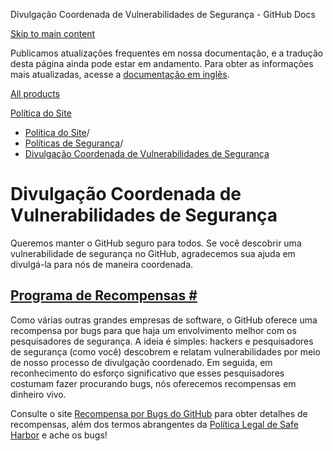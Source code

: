 Divulgação Coordenada de Vulnerabilidades de Segurança - GitHub Docs

[Skip to main content](#main-content)

Publicamos atualizações frequentes em nossa documentação, e a tradução desta página ainda pode estar em andamento. Para obter as informações mais atualizadas, acesse a [documentação em inglês](/en).

[All products](/pt)

[Política do Site](/pt/site-policy)

* [Política do Site](/pt/site-policy)/
* [Políticas de Segurança](/pt/site-policy/security-policies)/
* [Divulgação Coordenada de Vulnerabilidades de Segurança](/pt/site-policy/security-policies/coordinated-disclosure-of-security-vulnerabilities)

Divulgação Coordenada de Vulnerabilidades de Segurança
==========

Queremos manter o GitHub seguro para todos. Se você descobrir uma vulnerabilidade de segurança no GitHub, agradecemos sua ajuda em divulgá-la para nós de maneira coordenada.

[Programa de Recompensas #](#bounty-program)
----------

Como várias outras grandes empresas de software, o GitHub oferece uma recompensa por bugs para que haja um envolvimento melhor com os pesquisadores de segurança. A ideia é simples: hackers e pesquisadores de segurança (como você) descobrem e relatam vulnerabilidades por meio de nosso processo de divulgação coordenado. Em seguida, em reconhecimento do esforço significativo que esses pesquisadores costumam fazer procurando bugs, nós oferecemos recompensas em dinheiro vivo.

Consulte o site [Recompensa por Bugs do GitHub](https://bounty.github.com) para obter detalhes de recompensas, além dos termos abrangentes da [Política Legal de Safe Harbor](/pt/site-policy/security-policies/github-bug-bounty-program-legal-safe-harbor) e ache os bugs!
